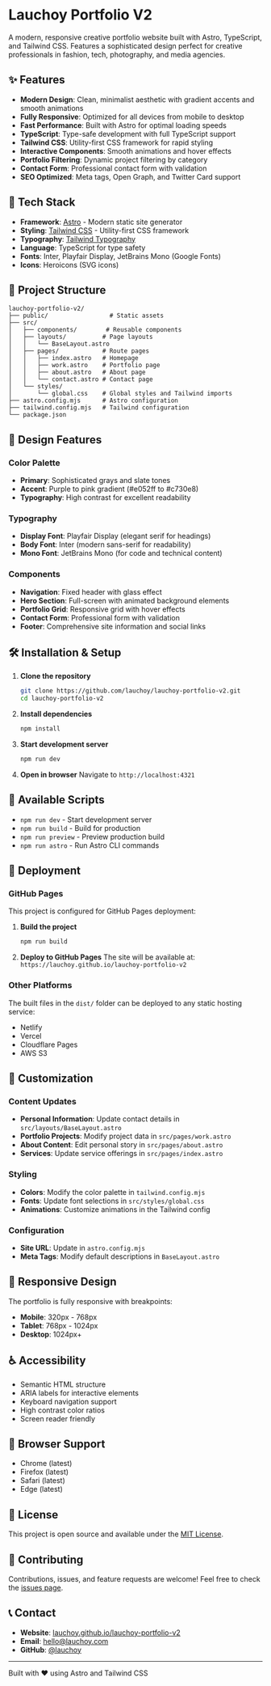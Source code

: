 # Lauchoy Portfolio V2

A modern, responsive creative portfolio website built with Astro, TypeScript, and Tailwind CSS. Features a sophisticated design perfect for creative professionals in fashion, tech, photography, and media agencies.

## ✨ Features

- **Modern Design**: Clean, minimalist aesthetic with gradient accents and smooth animations
- **Fully Responsive**: Optimized for all devices from mobile to desktop
- **Fast Performance**: Built with Astro for optimal loading speeds
- **TypeScript**: Type-safe development with full TypeScript support
- **Tailwind CSS**: Utility-first CSS framework for rapid styling
- **Interactive Components**: Smooth animations and hover effects
- **Portfolio Filtering**: Dynamic project filtering by category
- **Contact Form**: Professional contact form with validation
- **SEO Optimized**: Meta tags, Open Graph, and Twitter Card support

## 🚀 Tech Stack

- **Framework**: [Astro](https://astro.build/) - Modern static site generator
- **Styling**: [Tailwind CSS](https://tailwindcss.com/) - Utility-first CSS framework
- **Typography**: [Tailwind Typography](https://tailwindcss.com/docs/typography-plugin)
- **Language**: TypeScript for type safety
- **Fonts**: Inter, Playfair Display, JetBrains Mono (Google Fonts)
- **Icons**: Heroicons (SVG icons)

## 📁 Project Structure

```
lauchoy-portfolio-v2/
├── public/                 # Static assets
├── src/
│   ├── components/        # Reusable components
│   ├── layouts/          # Page layouts
│   │   └── BaseLayout.astro
│   ├── pages/            # Route pages
│   │   ├── index.astro   # Homepage
│   │   ├── work.astro    # Portfolio page
│   │   ├── about.astro   # About page
│   │   └── contact.astro # Contact page
│   └── styles/
│       └── global.css    # Global styles and Tailwind imports
├── astro.config.mjs      # Astro configuration
├── tailwind.config.mjs   # Tailwind configuration
└── package.json
```

## 🎨 Design Features

### Color Palette
- **Primary**: Sophisticated grays and slate tones
- **Accent**: Purple to pink gradient (#e052ff to #c730e8)
- **Typography**: High contrast for excellent readability

### Typography
- **Display Font**: Playfair Display (elegant serif for headings)
- **Body Font**: Inter (modern sans-serif for readability)
- **Mono Font**: JetBrains Mono (for code and technical content)

### Components
- **Navigation**: Fixed header with glass effect
- **Hero Section**: Full-screen with animated background elements
- **Portfolio Grid**: Responsive grid with hover effects
- **Contact Form**: Professional form with validation
- **Footer**: Comprehensive site information and social links

## 🛠️ Installation & Setup

1. **Clone the repository**
   ```bash
   git clone https://github.com/lauchoy/lauchoy-portfolio-v2.git
   cd lauchoy-portfolio-v2
   ```

2. **Install dependencies**
   ```bash
   npm install
   ```

3. **Start development server**
   ```bash
   npm run dev
   ```

4. **Open in browser**
   Navigate to `http://localhost:4321`

## 📝 Available Scripts

- `npm run dev` - Start development server
- `npm run build` - Build for production
- `npm run preview` - Preview production build
- `npm run astro` - Run Astro CLI commands

## 🚀 Deployment

### GitHub Pages
This project is configured for GitHub Pages deployment:

1. **Build the project**
   ```bash
   npm run build
   ```

2. **Deploy to GitHub Pages**
   The site will be available at: `https://lauchoy.github.io/lauchoy-portfolio-v2`

### Other Platforms
The built files in the `dist/` folder can be deployed to any static hosting service:
- Netlify
- Vercel
- Cloudflare Pages
- AWS S3

## 🎯 Customization

### Content Updates
- **Personal Information**: Update contact details in `src/layouts/BaseLayout.astro`
- **Portfolio Projects**: Modify project data in `src/pages/work.astro`
- **About Content**: Edit personal story in `src/pages/about.astro`
- **Services**: Update service offerings in `src/pages/index.astro`

### Styling
- **Colors**: Modify the color palette in `tailwind.config.mjs`
- **Fonts**: Update font selections in `src/styles/global.css`
- **Animations**: Customize animations in the Tailwind config

### Configuration
- **Site URL**: Update in `astro.config.mjs`
- **Meta Tags**: Modify default descriptions in `BaseLayout.astro`

## 📱 Responsive Design

The portfolio is fully responsive with breakpoints:
- **Mobile**: 320px - 768px
- **Tablet**: 768px - 1024px
- **Desktop**: 1024px+

## ♿ Accessibility

- Semantic HTML structure
- ARIA labels for interactive elements
- Keyboard navigation support
- High contrast color ratios
- Screen reader friendly

## 🔧 Browser Support

- Chrome (latest)
- Firefox (latest)
- Safari (latest)
- Edge (latest)

## 📄 License

This project is open source and available under the [MIT License](LICENSE).

## 🤝 Contributing

Contributions, issues, and feature requests are welcome! Feel free to check the [issues page](https://github.com/lauchoy/lauchoy-portfolio-v2/issues).

## 📞 Contact

- **Website**: [lauchoy.github.io/lauchoy-portfolio-v2](https://lauchoy.github.io/lauchoy-portfolio-v2)
- **Email**: hello@lauchoy.com
- **GitHub**: [@lauchoy](https://github.com/lauchoy)

---

Built with ❤️ using Astro and Tailwind CSS
